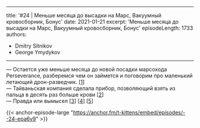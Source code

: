 
---
title: '#24 | Меньше месяца до высадки на Марс, Вакуумный кровосборник, Бонус'
date: 2021-01-21
excerpt: 'Меньше месяца до высадки на Марс, Вакуумный кровосборник, Бонус'
episodeLength: 1733
authors:
  - Dmitry Sitnikov
  - George Ymydykov
---

— Остается уже меньше месяца до новой посадки марсохода Perseverance, разберемся чем он займется и поговорим про маленький летающий дрон-разведчик. [[1](https://mars.nasa.gov/mars2020/mission/overview/)]<br/>
— Тайваньская компания сделала прибор, позволяющий взять из пальца в десять раз больше крови [[2](https://techcrunch.com/2021/01/13/winnozs-vacuum-assisted-haiim-makes-finger-prick-blood-draws-more-efficient/)]<br/>
— Правда или вымысел [[3](https://www.scientificamerican.com/article/spider-legs-build-webs-without-the-brains-help/)] [[4](https://www.reuters.com/article/us-china-genes-ageing/chinese-scientists-develop-gene-therapy-which-could-delay-ageing-idUSKBN29P02V)] [[5](https://www.psypost.org/2021/01/longitudinal-data-suggests-physically-aggressive-men-tend-to-have-more-sex-partners-59146)]

{{< anchor-episode-large "https://anchor.fm/t-kittens/embed/episodes/--24-epa6v9" >}}

